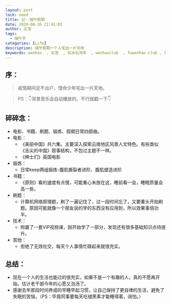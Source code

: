 ```yaml
---
layout: post
lock: need
title: 记--端午假期
date: 2020-06-26 21:41:03
author: 文浩
tags:
  - 端午节
categories: [Life]
description: 端午假期一个人宅出一片天地
keywords: wenhao  , 文浩  , 似水似流年  , wenhaoclub  , fuwenhao.club , 文浩的博客
---
```

<link rel="stylesheet" href="https://cdn.jsdelivr.net/gh/wenhaoclub/blog-assets/files/js/css/APlayer.min.css">
<script src="https://cdn.jsdelivr.net/gh/wenhaoclub/blog-assets/files/js/APlayer.min.js"></script>
<script src="https://cdn.jsdelivr.net/npm/meting@1.1.0/dist/Meting.min.js"></script>

## 序：
> 疫情期间足不出户，惜命少年宅出一片天地。

>PS：👇背景音乐会自动播放的。不行就戳一下👇
<div class="aplayer" data-id="29764564" data-server="netease" data-type="song" data-mode="single" data-autoplay="true"></div>

## 碎碎念：

- 电影、书籍、刷题、锻炼、假期日常四部曲。
- 电影：
	- 《美丽中国》共六集。主要深入探索云南地区风景人文特色。有些类似《舌尖的中国》叙事结构，不包过主题不一样。
	- 《绅士们》英国电影
- 锻炼：
	- 日常keep两组锻炼-腹肌撕裂者进阶、腹肌塑造进阶
- 书籍：
	- 《原则》看的速度有点慢，可能重心未放在这，睡前看一会，睡眠质量会高一些。
- 刷题：
	- 计算机网络原理题，刷了一遍记住了，过一段时间忘了，又要重头开始刷题。原因可能就像一个朋友说的学的东西没有应用到，所以效果事倍功半。
- 技术：
	- 购置了一套VIP视频课，刚开始学了一部分，发现还有很多基础知识点待提升。
- 其他：
	- 拒绝了无效社交，每天个人事情忙碌起来就很充实。

## 总结：
- 现在一个人的生活也能过的很充实，如果不是一个有趣的人，真的不愿再开始。估计老干部今年的心愿又泡汤了。
- 感谢去年那段时间养成的早睡早起习惯，让自己保持了更自律的生活，避免了失眠的苦恼。（PS：毕竟同事要每天吃褪黑素才能睡得着，阔怕。）


<script src="https://my.openwrite.cn/js/readmore.js" type="text/javascript"></script>
<script>
    const btw = new BTWPlugin();
    btw.init({
        id: 'container-1',
        blogId: '22645-1591856403112-769',
        name: '似水似流年',
        qrcode: 'https://s1.ax1x.com/2020/06/04/tBkyU1.jpg',
        keyword: '文浩',
    });
</script>